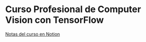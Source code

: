 # Curso Profesional de Computer Vision con TensorFlow

[Notas del curso en Notion](https://mint-maraca-bfd.notion.site/Curso-Profesional-de-Computer-Vision-con-TensorFlow-3a3c71b029a64ae2b84a30f25b55dcc6?pvs=4)



